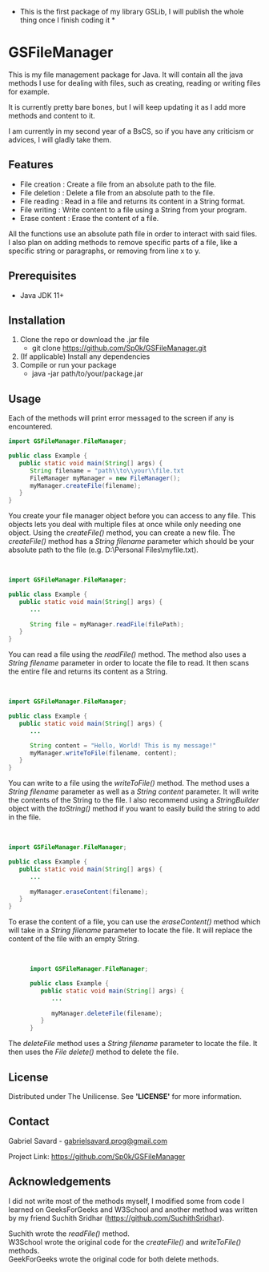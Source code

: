 * This is the first package of my library GSLib, I will publish the whole thing once I finish coding it *

# GSFileManager

This is my file management package for Java. It will contain all the java methods
I use for dealing with files, such as creating, reading or writing files for 
example.

It is currently pretty bare bones, but I will keep updating it as I add more 
methods and content to it.

I am currently in my second year of a BsCS, so if you have any criticism or advices, 
I will gladly take them.

## Features
- File creation : Create a file from an absolute path to the file.
- File deletion : Delete a file from an absolute path to the file.
- File reading : Read in a file and returns its content in a String format.
- File writing : Write content to a file using a String from your program.
- Erase content : Erase the content of a file.

All the functions use an absolute path file in order to interact with said files.
I also plan on adding methods to remove specific parts of a file, like a specific
string or paragraphs, or removing from line x to y.

## Prerequisites
- Java JDK 11+

## Installation
1. Clone the repo or download the .jar file 
   - git clone https://github.com/Sp0k/GSFileManager.git
2. (If applicable) Install any dependencies
3. Compile or run your package
   - java -jar path/to/your/package.jar

## Usage
Each of the methods will print error messaged to the screen if any is encountered.

```java
import GSFileManager.FileManager;

public class Example {
   public static void main(String[] args) {
      String filename = "path\\to\\your\\file.txt
      FileManager myManager = new FileManager();
      myManager.createFile(filename);
   }
}
```

You create your file manager object before you can access to any file. This objects
lets you deal with multiple files at once while only needing one object. Using the
<i>createFile()</i> method, you can create a new file. The <i>createFile()</i> 
method has a <i>String filename</i> parameter which should be your absolute path
to the file (e.g. D:\\Personal Files\\myfile.txt).

<br>

```java
import GSFileManager.FileManager;

public class Example {
   public static void main(String[] args) {
      ...
      
      String file = myManager.readFile(filePath);
   }
}
```
You can read a file using the <i>readFile()</i> method. The method also uses a
<i>String filename</i> parameter in order to locate the file to read. It then
scans the entire file and returns its content as a String.

<br>

```java
import GSFileManager.FileManager;

public class Example {
   public static void main(String[] args) {
      ...

      String content = "Hello, World! This is my message!"
      myManager.writeToFile(filename, content);
   }
}
```

You can write to a file using the <i>writeToFile()</i> method. The method uses a
<i>String filename</i> parameter as well as a <i>String content</i> parameter. It
will write the contents of the String to the file. I also recommend using a
<i>StringBuilder</i> object with the <i>toString()</i> method if you want to
easily build the string to add in the file.

<br>

```java
import GSFileManager.FileManager;

public class Example {
   public static void main(String[] args) {
      ...
      
      myManager.eraseContent(filename);
   }
}
```
To erase the content of a file, you can use the <i>eraseContent()</i> method which
will take in a <i>String filename</i> parameter to locate the file. It will replace
the content of the file with an empty String.

<br>

```java
      import GSFileManager.FileManager;

      public class Example {
         public static void main(String[] args) {
            ...
            
            myManager.deleteFile(filename);
         }
      }
```
The <i>deleteFile</i> method uses a <i>String filename</i> parameter to locate
the file. It then uses the <i>File delete()</i> method to delete the file.

## License
Distributed under The Unilicense. See <b>'LICENSE'</b> for more information.

## Contact
Gabriel Savard - gabrielsavard.prog@gmail.com

Project Link: https://github.com/Sp0k/GSFileManager

## Acknowledgements
I did not write most of the methods myself, I modified some from code I learned
on GeeksForGeeks and W3School and another method was written by my friend 
Suchith Sridhar (https://github.com/SuchithSridhar).

Suchith wrote the <i>readFile()</i> method.<br>
W3School wrote the original code for the <i>createFile()</i> and 
<i>writeToFile()</i> methods.<br>
GeekForGeeks wrote the original code for both delete methods.
